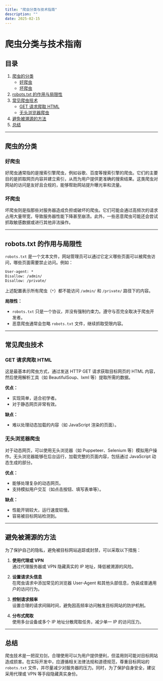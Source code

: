 ```yaml
---
title: "爬虫分类与技术指南"
description: ""
date: 2025-02-15
---
```


# 爬虫分类与技术指南

## 目录
1. [爬虫的分类](#爬虫的分类)
   - [好爬虫](#好爬虫)
   - [坏爬虫](#坏爬虫)
2. [robots.txt 的作用与局限性](#robotstxt-的作用与局限性)
3. [常见爬虫技术](#常见爬虫技术)
   - [GET 请求爬取 HTML](#get-请求爬取-html)
   - [无头浏览器爬虫](#无头浏览器爬虫)
4. [避免被溯源的方法](#避免被溯源的方法)
5. [总结](#总结)

---

## 爬虫的分类

### 好爬虫
好爬虫通常指的是搜索引擎爬虫，例如谷歌、百度等搜索引擎的爬虫。它们的主要目的是抓取网页内容并建立索引，从而为用户提供更准确的搜索结果。这类爬虫对网站的访问是友好且合规的，能够帮助网站提升曝光率和流量。

### 坏爬虫
坏爬虫则是指那些对服务器造成负担或破坏的爬虫。它们可能会通过高频次的请求占用大量带宽，导致服务器性能下降甚至崩溃。此外，一些恶意爬虫可能还会尝试抓取敏感数据或进行其他非法操作。

---

## robots.txt 的作用与局限性

`robots.txt` 是一个文本文件，网站管理员可以通过它定义哪些页面可以被爬虫访问，哪些页面需要禁止访问。例如：

```txt
User-agent: *
Disallow: /admin/
Disallow: /private/
```

上述配置表示所有爬虫（`*`）都不能访问 `/admin/` 和 `/private/` 路径下的内容。

**局限性：**
- `robots.txt` 只是一个协议，并没有强制约束力。遵守与否完全取决于爬虫开发者。
- 恶意爬虫通常会忽略 `robots.txt` 文件，继续抓取受限内容。

---

## 常见爬虫技术

### GET 请求爬取 HTML
这是最基本的爬虫方式，通过发送 HTTP GET 请求获取目标网页的 HTML 内容，然后使用解析工具（如 BeautifulSoup、lxml 等）提取所需的数据。

**优点：**
- 实现简单，适合初学者。
- 对于静态网页非常有效。

**缺点：**
- 难以处理动态加载的内容（如 JavaScript 渲染的页面）。

### 无头浏览器爬虫
对于动态网页，可以使用无头浏览器（如 Puppeteer、Selenium 等）模拟用户操作。无头浏览器能够在后台运行，加载完整的页面内容，包括通过 JavaScript 动态生成的部分。

**优点：**
- 能够处理复杂的动态网页。
- 支持模拟用户交互（如点击按钮、填写表单等）。

**缺点：**
- 性能开销较大，运行速度较慢。
- 容易被目标网站检测到。

---

## 避免被溯源的方法

为了保护自己的隐私，避免被目标网站追踪或封禁，可以采取以下措施：
1. **使用代理或 VPN**  
   通过代理服务器或 VPN 隐藏真实的 IP 地址，降低被溯源的风险。
   
2. **设置请求头信息**  
   在爬虫请求中添加常见的浏览器 User-Agent 和其他头部信息，伪装成普通用户的访问行为。

3. **控制请求频率**  
   设置合理的请求间隔时间，避免因高频率访问触发目标网站的防护机制。

4. **分布式爬取**  
   使用多台设备或多个 IP 地址分散爬取任务，减少单一 IP 的访问压力。

---

## 总结

爬虫技术是一把双刃剑，合理使用可以为用户提供便利，但滥用则可能对目标网站造成损害。在实际开发中，应遵循相关法律法规和道德规范，尊重目标网站的 `robots.txt` 文件，并尽量减少对服务器的压力。同时，为了保护自身安全，建议采用代理或 VPN 等手段隐藏真实身份。